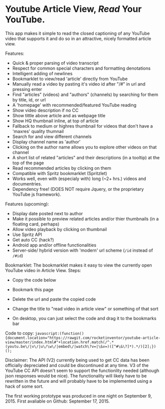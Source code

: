# Youtube Article View, _Read_ Your YouTube.

This app makes it simple to read the closed captioning of any YouTube video that supports it and do so in an attractive, nicely formatted article view.

Features:
- Quick & proper parsing of video transcript
- Respect for common special characters and formatting denotations
- Intelligent adding of newlines
- Bookmarklet to view/read 'article' directly from YouTube
- Manually read a video by pasting it's video id after "/#" in url and pressing enter
- Find "articles" (videos) and "authors" (channels) by searching for them by title, id, or url
- A 'homepage' with recommended/featured YouTube reading
- Show video description if no CC
- Show tittle above article and as webpage title
- Show HQ thumbnail inline, at top of article
- Fallback to medium or highres thumbnail for videos that don't have a 'maxres' quality thumnail
- Search for and view different channels
- Display channel name as 'author'
- Clicking on  the author name allows you to explore other videos on that channel
- A short list of related "articles" and their descriptions (in a tooltip) at the top of the page
- Read recommended articles by clicking on them
- Compatible with Spritz bookmarklet (Spritzlet)
- Works well, even with (especialy with) long (~2+ hrs.) videos and documentries.
- Dependency free! (DOES NOT require Jquery, or the proprietary YouTube js framework).

Features (upcoming):
- Display date posted next to author
- Make it possible to preview related articles and/or thier thumbnails (in a floating card, perhaps)
- Allow video playback by clicking on thumbnail
- Use Spritz API
- Get auto CC (hack?)
- Android app and/or offline functionalities
- Server-side/ hybrid version with 'modern' url scheme (`/id` instead of `/#id`)

Bookmarklet:
The bookmarklet makes it easy to view the currently open YouTube video in Article View.
Steps:
- Copy the code below
- Bookmark this page
- Delete the url and paste the copied code
- Change the title to "read video in article view" or something of that sort

- On desktop, you can just select the code and drag it to the bookmarks bar

Code to copy:
`javascript:(function(){document.location="https://rawgit.com/rocketinventor/youtube-article-view/master/index.html#"+location.href.match(/^.*(youtu.be\/|v\/|u\/\w\/|embed\/|watch\?v=|\&v=)([^#\&\?]*).*/)[2];})();`

Disclaimer: The API (V2) currently being used to get CC data has been officially depreciated and could be discontinued at any time. V3 of the YouTube CC API doesn't seem to support the functionlity needed (although json responses would be nice). The functionality will likely have to be rewritten in the future and will probably have to be implemented using a hack of some sort.

The first working prototype was produced in one night on September 9, 2015.
First avaliable on Github: September 17, 2015.
